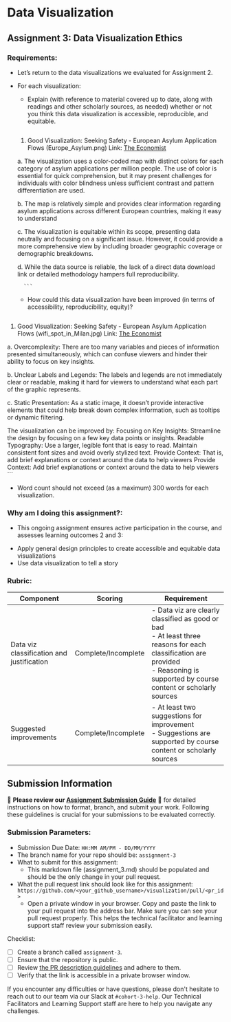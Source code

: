 # Data Visualization

## Assignment 3: Data Visualization Ethics

### Requirements:
- Let’s return to the data visualizations we evaluated for Assignment 2.  
- For each visualization: 
    - Explain (with reference to material covered up to date, along with readings and other scholarly sources, as needed) whether or not you think this data visualization is accessible, reproducible, and equitable. 
        ```
    1. Good Visualization: Seeking Safety - European Asylum Application Flows (Europe_Asylum.png)
Link: [The Economist](https://www.economist.com/graphic-detail/2015/05/12/seeking-safety)

    a. The visualization uses a color-coded map with distinct colors for each category of asylum applications per million people. The use of color is essential for quick comprehension, but it may present challenges for individuals with color blindness unless sufficient contrast and pattern differentiation are used.

    b. The map is relatively simple and provides clear information regarding asylum applications across different European countries, making it easy to understand

    c. The visualization is equitable within its scope, presenting data neutrally and focusing on a significant issue. However, it could provide a more comprehensive view by including broader geographic coverage or demographic breakdowns.

    d. While the data source is reliable, the lack of a direct data download link or detailed methodology hampers full reproducibility.

        ```   
    - How could this data visualization have been improved (in terms of accessibility, reproducibility, equity)?  
        ```
 1. Good Visualization: Seeking Safety - European Asylum Application Flows (wifi_spot_in_Milan.jpg)
Link: [The Economist](https://www.flickr.com/photos/densitydesign/8089715651/in/album-72157631774207511/)

a. Overcomplexity: There are too many variables and pieces of information presented simultaneously, which can confuse viewers and hinder their ability to focus on key insights.

b. Unclear Labels and Legends: The labels and legends are not immediately clear or readable, making it hard for viewers to understand what each part of the graphic represents.

c. Static Presentation: As a static image, it doesn’t provide interactive elements that could help break down complex information, such as tooltips or dynamic filtering.

The visualization can be improved by:
Focusing on Key Insights: Streamline the design by focusing on a few key data points or insights.
Readable Typography: Use a larger, legible font that is easy to read. Maintain consistent font sizes and avoid overly stylized text.
Provide Context: That is, add brief explanations or context around the data to help viewers Provide Context: Add brief explanations or context around the data to help viewers 
        ```

- Word count should not exceed (as a maximum) 300 words for each visualization. 

### Why am I doing this assignment?:
- This ongoing assignment ensures active participation in the course, and assesses learning outcomes 2 and 3:  
* Apply general design principles to create accessible and equitable data visualizations
* Use data visualization to tell a story

### Rubric:
| Component               | Scoring   | Requirement                                                 |
|-------------------------|-----------|-------------------------------------------------------------|
| Data viz classification and justification | Complete/Incomplete | - Data viz are clearly classified as good or bad<br />- At least three reasons for each classification are provided<br />- Reasoning is supported by course content or scholarly sources |
| Suggested improvements  | Complete/Incomplete | - At least two suggestions for improvement<br />- Suggestions are supported by course content or scholarly sources |

## Submission Information

🚨 **Please review our [Assignment Submission Guide](https://github.com/UofT-DSI/onboarding/blob/main/onboarding_documents/submissions.md)** 🚨 for detailed instructions on how to format, branch, and submit your work. Following these guidelines is crucial for your submissions to be evaluated correctly.

### Submission Parameters:
* Submission Due Date: `HH:MM AM/PM - DD/MM/YYYY`
* The branch name for your repo should be: `assignment-3`
* What to submit for this assignment:
    * This markdown file (assignment_3.md) should be populated and should be the only change in your pull request.
* What the pull request link should look like for this assignment: `https://github.com/<your_github_username>/visualization/pull/<pr_id>`
    * Open a private window in your browser. Copy and paste the link to your pull request into the address bar. Make sure you can see your pull request properly. This helps the technical facilitator and learning support staff review your submission easily.

Checklist:
- [ ] Create a branch called `assignment-3`.
- [ ] Ensure that the repository is public.
- [ ] Review [the PR description guidelines](https://github.com/UofT-DSI/onboarding/blob/main/onboarding_documents/submissions.md#guidelines-for-pull-request-descriptions) and adhere to them.
- [ ] Verify that the link is accessible in a private browser window.

If you encounter any difficulties or have questions, please don't hesitate to reach out to our team via our Slack at `#cohort-3-help`. Our Technical Facilitators and Learning Support staff are here to help you navigate any challenges.

